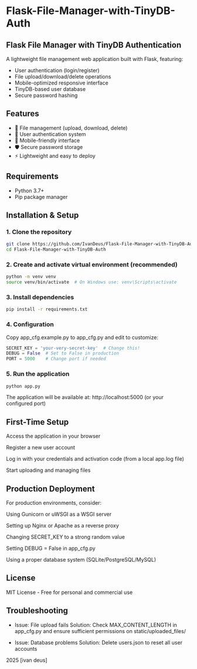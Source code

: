 # Flask-File-Manager-with-TinyDB-Auth
## Flask File Manager with TinyDB Authentication

A lightweight file management web application built with Flask, featuring:
- User authentication (login/register)
- File upload/download/delete operations
- Mobile-optimized responsive interface
- TinyDB-based user database
- Secure password hashing

## Features

- 📁 File management (upload, download, delete)
- 🔐 User authentication system
- 📱 Mobile-friendly interface
- 🛡️ Secure password storage
- ⚡ Lightweight and easy to deploy

## Requirements

- Python 3.7+
- Pip package manager

## Installation & Setup

### 1. Clone the repository
```bash
git clone https://github.com/IvanDeus/Flask-File-Manager-with-TinyDB-Auth.git
cd Flask-File-Manager-with-TinyDB-Auth
```
### 2. Create and activate virtual environment (recommended)
```bash
python -m venv venv
source venv/bin/activate  # On Windows use: venv\Scripts\activate
```
### 3. Install dependencies
```bash
pip install -r requirements.txt
```
### 4. Configuration
Copy app_cfg.example.py to app_cfg.py and edit to customize:

```python
SECRET_KEY = 'your-very-secret-key'  # Change this!
DEBUG = False  # Set to False in production
PORT = 5000    # Change port if needed
```
### 5. Run the application
```bash
python app.py
```
The application will be available at:
http://localhost:5000 (or your configured port)

## First-Time Setup
Access the application in your browser

Register a new user account

Log in with your credentials and activation code (from a local app.log file)

Start uploading and managing files

## Production Deployment
For production environments, consider:

Using Gunicorn or uWSGI as a WSGI server

Setting up Nginx or Apache as a reverse proxy

Changing SECRET_KEY to a strong random value

Setting DEBUG = False in app_cfg.py

Using a proper database system (SQLite/PostgreSQL/MySQL)

## License
MIT License - Free for personal and commercial use

## Troubleshooting
- Issue: File upload fails
  Solution: Check MAX_CONTENT_LENGTH in app_cfg.py and ensure sufficient permissions on static/uploaded_files/

- Issue: Database problems
  Solution: Delete users.json to reset all user accounts

2025 [ivan deus]
